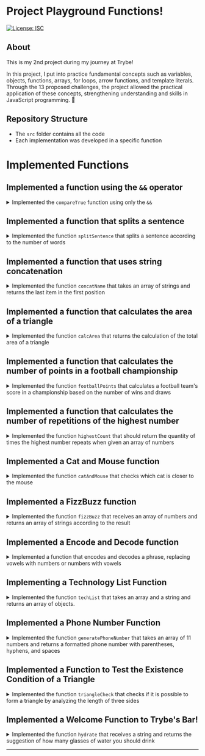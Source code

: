 # Project Playground Functions!

[![License: ISC](https://img.shields.io/badge/License-ISC-blue.svg)](https://opensource.org/licenses/ISC)

## About

This is my 2nd project during my journey at Trybe!

In this project, I put into practice fundamental concepts such as variables, objects, functions, arrays, for loops, arrow functions, and template literals. Through the 13 proposed challenges, the project allowed the practical application of these concepts, strengthening understanding and skills in JavaScript programming. 🚀

## Repository Structure

- The `src` folder contains all the code
- Each implementation was developed in a specific function

# Implemented Functions

## Implemented a function using the `&&` operator

<details>
  <summary>
    Implemented the <code>compareTrue</code> function using only the <code>&&</code>
  </summary> <br />

The compareTrue function, when receiving two boolean parameters:

- Returns `true` if both values are true
- Returns `false` if one or both parameters are false

  Exemple:

```javascript
const hamburger = true;
const fries = true;
const mango = false;
const milk = false;
```

If the function is called with the values `hamburger` and `fries` as parameters, it returns `true`, but if called with the parameters `fries` and `mango` or `mango` and `milk`, it returns `false`
</details>


## Implemented a function that splits a sentence

<details>
  <summary>
    Implemented the function <code>splitSentence</code> that splits a sentence according to the number of words
  </summary> <br />

The function `splitSentence` takes a string as a parameter and should return an array with the words separated by commas

  Example:

- If the function receives the string `'The only constant is change'`, the return will be `['The', 'only', 'constant', 'is', 'change']`
</details>


## Implemented a function that uses string concatenation

<details>
  <summary>
    Implemented the function <code>concatName</code> that takes an array of strings and returns the last item in the first position
  </summary> <br />

The function `concatName` takes an array of strings and should return a string in the format `'LAST ITEM, FIRST ITEM'`, regardless of the array's size

  Example:

- If the parameter passed to the `concatName` function is the array `['Fries', 'Mango', 'Milk', 'Burger']`, the function should return `Burger, Fries`
</details>


## Implemented a function that calculates the area of a triangle

<details>
  <summary>
    Implemented the function <code>calcArea</code> that returns the calculation of the total area of a triangle
  </summary> <br />

The function `calcArea` takes the `base` and `height` values of a triangle, uses the formula `(base * height) / 2`, and returns the calculation of its area

  Example:

- The function `calcArea` returns the value 250 when it receives the `base` parameter with the value 10 and the `height` parameter with the value 50

- The function `calcArea` returns the value 5 when it receives the `base` parameter with the value 5 and the `height` parameter with the value 2

- The function `calcArea` returns the value 25.5 when it receives the `base` parameter with the value 51 and the `height` parameter with the value 1
</details>


## Implemented a function that calculates the number of points in a football championship

<details>
  <summary>
    Implemented the function <code>footballPoints</code> that calculates a football team's score in a championship based on the number of wins and draws
  </summary> <br />

The `footballPoints` function takes the number of wins (`wins`) and the number of draws (`ties`) as input and returns the total points the team scored in a championship. To do this, consider the following scoring rules:

- `wins`: the number of wins, each worth 3 points
- `ties`: the number of draws, each worth 1 point

  Example:

- The `footballPoints` function should return the value `50` points when the team has 14 wins and 8 draws

- The `footballPoints` function should return the value `5` points when the team has 1 win and 2 draws

- The `footballPoints` function should return the value `0` points when the team has 0 wins and 0 draws
</details>


## Implemented a function that calculates the number of repetitions of the highest number

<details>
  <summary>
    Implemented the function <code>highestCount</code> that should return the quantity of times the highest number repeats when given an array of numbers
  </summary> <br />

The function `highestCount` returns the quantity of times the **highest** number repeats within the array.

  Example:

- The function `highestCount` returns `2` when given the parameter `[9, 1, 2, 3, 9, 5, 7]`

- The function `highestCount` returns `1` when given the parameter `[1, 2, 2, 2, 7, 4, 6]`

- The function `highestCount` returns `3` when given the parameter `[1, 1, 1]`
</details>


## Implemented a Cat and Mouse function

<details>
  <summary>
    Implemented the function <code>catAndMouse</code> that checks which cat is closer to the mouse
  </summary> <br />

Imagine two cats are chasing the same mouse, and you need to check which cat is closer to its prey. For that, the function `catAndMouse` receives 3 parameters of type `number` in the following order:

- `mouse`: represents the mouse's position

- `cat1`: represents the position of cat 1

- `cat2`: represents the position of cat 2

The function calculates the distances between the mouse and each of the cats and returns which of the felines is closer to the mouse:

- Returns the string `'cat2'` if cat `cat2` is closer to the mouse
- Returns the string `'cat1'` if cat `cat1` is closer to the mouse
- Returns the string `'The cats collide, and the mouse escapes'` if the cats are at the same distance from the mouse

  Example:

- The function `catAndMouse` should return the string `'cat2'` when given parameters where cat `cat2` is 2 units away from the mouse, and `cat1` is 3 units away from the mouse

- The function `catAndMouse` should return the string `'cat1'` when given parameters where cat `cat1` is 6 units away from the mouse, and `cat2` is 12 units away from the mouse

- The function `catAndMouse` should return the string `'The cats collide, and the mouse escapes'` when given parameters where the cats are at the same distance from the mouse
</details>


## Implemented a FizzBuzz function

<details>
  <summary>
    Implemented the function <code>fizzBuzz</code> that receives an array of numbers and returns an array of strings according to the result
  </summary> <br />

The function `fizzBuzz` receives an array of numbers, and for each number in the array, it performs division by 3 and by 5. According to the result, it returns an array of strings:

- Returns the string `'fizz'` for each number in the array that is divisible only by 3
- Returns the string `'buzz'` for each number in the array that is divisible only by 5
- Returns the string `'fizzBuzz'` for each number in the array that is divisible by both 3 **and** 5
- Returns the string `'bug!'` for each number in the array that is not divisible by 3 nor by 5

  Example:

- The function `fizzBuzz` returns the strings `['bug!', 'fizzBuzz', 'bug!', 'fizz', 'fizzBuzz']` when given the parameters [2, 15, 7, 9, 45]

- The function `fizzBuzz` returns the strings `['bug!', 'fizz']` when given the parameters [7, 9]

- The function `fizzBuzz` returns the strings `['fizz', 'buzz']` when given the parameters [9, 25]
</details>


## Implemented a Encode and Decode function

<details>
  <summary>
    Implemented a function that encodes and decodes a phrase, replacing vowels with numbers or numbers with vowels
  </summary> <br />

To encode the phrase, use the function `encode`, which takes a string as a parameter and should replace all **lowercase vowels with numbers**, according to the format:

a -> 1 \
e -> 2 \
i -> 3 \
o -> 4 \
u -> 5

  Example:

- The function `encode` when given the parameter `'hi there!'`, should return the value `'h3 th2r2!'`
- The function `encode` when given the parameter `'How are you today?'`, should return the value `'H4w 1r2 y45 t4d1y?'`
- The function `encode` when given the parameter `'This is an encoding test.'`, should return the value `'Th3s 3s 1n 2nc4d3ng t2st.'`

To decode the phrase, use the function `decode`, which takes a string containing letters and numbers as a parameter and should replace all **numbers with lowercase vowels**, according to the format:

1 -> a \
2 -> e \
3 -> i \
4 -> o \
5 -> u

  Example:

- The function `decode` when given the parameter `'h3 th2r2!'`, should return the value `'hi there!'`
- The function `decode` when given the parameter `'H4w 1r2 y45 t4d1y?'`, should return the value `'How are you today?'`
- The function `decode` when given the parameter `'Th3s 3s 1 d2c4d2 t2st.'`, should return the value `'This is a decode test.'`
</details>


## Implementing a Technology List Function

<details>
  <summary>
    Implemented the function <code>techList</code> that takes an array and a string and returns an array of objects.
  </summary> <br />

The `techList` function takes two parameters:

- An array with technology names
- A name corresponding to a person's name

The function should return:

- `'Empty!'` if no parameters are provided
- An object for each technology in the array, with the following structure

```javascript
{
  tech: 'TechName',
  name: 'person name'
}
```

  Example:

- If the function receives the parameters `['React', 'Jest', 'HTML', 'CSS', 'JavaScript']` and `'Paulo'`, the return should be:

```javascript
[
  {
    tech: "CSS",
    name: "Paulo"
  },
  {
    tech: "HTML",
    name: "Paulo"
  },
  {
    tech: "JavaScript",
    name: "Paulo"
  },
  {
    tech: "Jest",
    name: "Paulo"
  },
  {
    tech: "React",
    name: "Paulo"
  }
]
```
</details>


## Implemented a Phone Number Function

<details>
  <summary>
    Implemented the function <code>generatePhoneNumber</code> that takes an array of 11 numbers and returns a formatted phone number with parentheses, hyphens, and spaces
  </summary> <br />

- The function `generatePhoneNumber` returns the string `'Array with incorrect size.'` if the array has a size different from 11

- The function `generatePhoneNumber` returns the string `'Cannot generate a phone number with these values.'` if any of the numbers in the array is **less** than 0, **greater** than 9 or repeats 4 times or more

Example:

- If the function parameter is `[1, 6, 9, 9, 4, 0, 1, 0, 5, 3, 1]`, the `generatePhoneNumber` function should return `(16) 99401-0531`
</details>


## Implemented a Function to Test the Existence Condition of a Triangle

<details>
  <summary>
    Implemented the function <code>triangleCheck</code> that checks if it is possible to form a triangle by analyzing the length of three sides
  </summary> <br />

The function `triangleCheck` receives the parameters `lineA`, `lineB`, and `lineC` with the length value of three distinct lines

- To form a triangle, it is necessary to meet one of the following conditions:

  1) **the measurement of _one_ of the sides** is **less than** the sum of the measurements of the other two sides and **greater than** the absolute value (modulus) of the difference between the other two sides. For example: `lineA` is less than `lineB + lineC` and greater than `|lineB - lineC|`. If the result of `lineB - lineC` is a negative value, the value is converted to positive, and it is checked whether `lineA` is greater than this converted result

  **_OR_**

  2) **the measurement of _any_ one of the sides** is **less than** the sum of the measurements of the other two sides. For example: `lineA` is less than `lineB + lineC`, `lineB` is less than `lineA + lineC`, and `lineC` is less than `lineA + lineB`

- The return of your function is a boolean value

  Example:

- The function `triangleCheck` should return the value `true` when passed the parameters `(10, 14, 8)`

- The function `triangleCheck` should return the value `false` when passed the parameters `(5, 10, 20)`
</details>


## Implemented a Welcome Function to Trybe's Bar!

<details>
  <summary>
    Implemented the function <code>hydrate</code> that receives a string and returns the suggestion of how many glasses of water you should drink
  </summary> <br />

- The function `hydrate` returns the suggestion of how many glasses of water should be drunk when given a string indicating the amount of beverage consumed

- The string will **always** have the format *quantity (in number) + type of beverage*

- The number in front of each beverage should be between 1 and 9

  Example:

```javascript
// Received string:
  '1 beer'

// Returned string:
  '1 glass of water'

// Received string:
  '1 cachaça, 5 beers, and 1 glass of wine'

// Returned string:
  '7 glasses of water'
```
</details>

---

